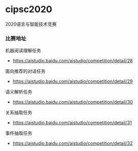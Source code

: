 # cipsc2020
2020语言与智能技术竞赛

### 比赛地址
机器阅读理解任务
- https://aistudio.baidu.com/aistudio/competition/detail/28

面向推荐的对话任务
- https://aistudio.baidu.com/aistudio/competition/detail/29

语义解析任务
- https://aistudio.baidu.com/aistudio/competition/detail/30

关系抽取任务
- https://aistudio.baidu.com/aistudio/competition/detail/31

事件抽取任务
- https://aistudio.baidu.com/aistudio/competition/detail/32

